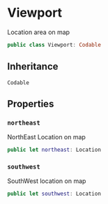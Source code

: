 # Viewport

Location area on map

``` swift
public class Viewport: Codable 
```

## Inheritance

`Codable`

## Properties

### `northeast`

NorthEast Location on map

``` swift
public let northeast: Location
```

### `southwest`

SouthWest location on map

``` swift
public let southwest: Location
```
